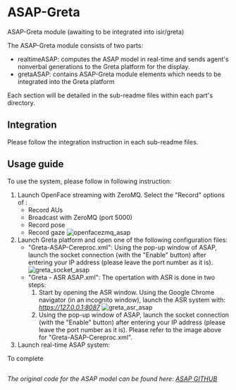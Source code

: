 # ASAP-Greta
ASAP-Greta module (awaiting to be integrated into isir/greta)

The ASAP-Greta module consists of two parts:
- realtimeASAP: computes the ASAP model in real-time and sends agent's nonverbal generations to the Greta platform for the display.
- gretaASAP: contains ASAP-Greta module elements which needs to be integrated into the Greta platform

Each section will be detailed in the sub-readme files within each part's directory.

## Integration
Please follow the integration instruction in each sub-readme files.

## Usage guide
To use the system, please follow in following instruction:
1. Launch OpenFace streaming with ZeroMQ. Select the "Record" options of :
    - Record AUs
    - Broadcast with ZeroMQ (port 5000)
    - Record pose
    - Record gaze
  ![openfacezmq_asap](https://user-images.githubusercontent.com/44306168/223973351-1009bc81-34be-4747-83e2-4436a509ce5d.png)
2. Launch Greta platform and open one of the following configuration files:
    - "Greta-ASAP-Cereproc.xml":
    Using the pop-up window of ASAP, launch the socket connection (with the "Enable" button) after entering your IP address (please leave the port number as it is).
    ![greta_socket_asap](https://user-images.githubusercontent.com/44306168/223976415-0fa9620e-a079-4f30-b11f-0f2f82453be9.PNG)
    - "Greta - ASR ASAP.xml":
    The opertation with ASR is done in two steps:
      1. Start by opening the ASR window. Using the Google Chrome navigator (in an incognito window), launch the ASR system with: *https://127.0.0.1:8087*
      ![greta_asr_asap](https://user-images.githubusercontent.com/44306168/223978045-69ed7bb4-9570-46fc-bb4a-a664fd62c9f1.PNG)
      2. Using the pop-up window of ASAP, launch the socket connection (with the "Enable" button) after entering your IP address (please leave the port number as it is).
      Please refer to the image above for "Greta-ASAP-Cereproc.xml".
3. Launch real-time ASAP system:
  
  To complete
  


##
*The original code for the ASAP model can be found here: [ASAP GITHUB](https://github.com/jieywoo/ASAP)*
